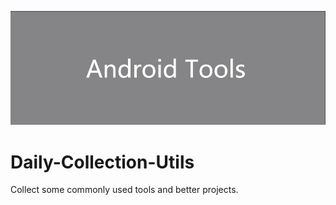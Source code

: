 ![avatar](/assets/icon.png)

# Daily-Collection-Utils

Collect some commonly used tools and better projects.
